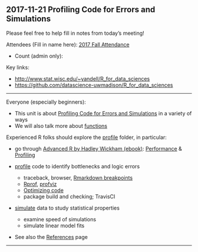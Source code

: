 ## 2017-11-21 Profiling Code for Errors and Simulations

Please feel free to help fill in notes from today’s meeting!

Attendees (Fill in name here): [2017 Fall
Attendance](https://docs.google.com/spreadsheets/d/1JupVleXdS1lj_h1N2x4TfLVjgQfU_LPrw2OHZvXXgAs)

-   Count (admin only): 

Key links:

- <http://www.stat.wisc.edu/~yandell/R_for_data_sciences>
- <https://github.com/datascience-uwmadison/R_for_data_sciences>

* * * * *

Everyone (especially beginners):

-   This unit is about [Profiling Code for Errors and Simulations](https://github.com/datascience-uwmadison/R_for_data_sciences/tree/master/profile) in a variety of ways
-   We will also talk more about [functions](https://github.com/datascience-uwmadison/R_for_data_sciences/blob/master/organize/function.Rmd)

Experienced R folks should explore the
[profile](https://github.com/datascience-uwmadison/R_for_data_sciences/tree/master/profile) folder,
in particular:

- go through [Advanced R by Hadley Wickham (ebook)](http://adv-r.had.co.nz/): [Performance](http://adv-r.had.co.nz/Performance.html) & [Profiling](http://adv-r.had.co.nz/Profiling.html)
- [profile](profile.Rmd) code to identify bottlenecks and logic errors
    + traceback, browser, [Rmarkdown breakpoints](https://support.rstudio.com/hc/en-us/articles/205612627-Debugging-with-RStudio)
    + [Rprof](https://www.r-bloggers.com/profiling-r-code/), [profviz](https://rstudio.github.io/profvis/)
    + [Optimizing code](http://adv-r.had.co.nz/Profiling.html)
    + package build and checking; TravisCI
- [simulate](simulate.Rmd) data to study statistical properties
    + examine speed of simulations
    + simulate linear model fits

-   See also the
    [References](https://github.com/datascience-uwmadison/R_for_data_sciences/blob/master/reference.md) page

* * * * *
